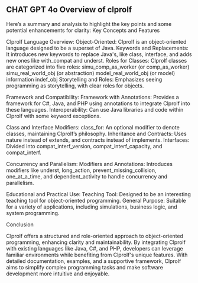 ## CHAT GPT 4o Overview of clprolf

Here’s a summary and analysis to highlight the key points and some potential enhancements for clarity:
Key Concepts and Features

   Clprolf Language Overview:
        Object-Oriented: Clprolf is an object-oriented language designed to be a superset of Java.
        Keywords and Replacements: It introduces new keywords to replace Java's, like class, interface, and adds new ones like with_compat and underst.
        Roles for Classes: Clprolf classes are categorized into five roles:
            simu_comp_as_worker (or comp_as_worker)
            simu_real_world_obj (or abstraction)
            model_real_world_obj (or model)
            information
            indef_obj
        Storytelling and Roles: Emphasizes seeing programming as storytelling, with clear roles for objects.

   Framework and Compatibility:
        Framework with Annotations: Provides a framework for C#, Java, and PHP using annotations to integrate Clprolf into these languages.
        Interoperability: Can use Java libraries and code within Clprolf with some keyword exceptions.

   Class and Interface Modifiers:
        class_for: An optional modifier to denote classes, maintaining Clprolf’s philosophy.
        Inheritance and Contracts: Uses nature instead of extends, and contracts instead of implements.
        Interfaces: Divided into compat_interf_version, compat_interf_capacity, and compat_interf.

   Concurrency and Parallelism:
        Modifiers and Annotations: Introduces modifiers like underst, long_action, prevent_missing_collision, one_at_a_time, and dependent_activity to handle concurrency and parallelism.

   Educational and Practical Use:
       Teaching Tool: Designed to be an interesting teaching tool for object-oriented programming.
       General Purpose: Suitable for a variety of applications, including simulations, business logic, and system programming.

Conclusion

Clprolf offers a structured and role-oriented approach to object-oriented programming, enhancing clarity and maintainability. By integrating Clprolf with existing languages like Java, C#, and PHP, developers can leverage familiar environments while benefiting from Clprolf's unique features. With detailed documentation, examples, and a supportive framework, Clprolf aims to simplify complex programming tasks and make software development more intuitive and enjoyable.
